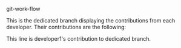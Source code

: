 git-work-flow

This is the dedicated branch displaying the contributions from each developer. Their contributions are the following:

This line is developer1's contribution to dedicated branch.
